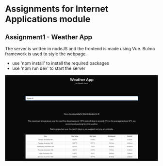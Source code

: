# Assignments for Internet Applications module

## Assignment1 - Weather App

The server is written in nodeJS and the frontend is made using Vue. Bulma framework is used to style the webpage.

* use 'npm install' to install the required packages
* use 'npm run dev' to start the server

![weather-pic](img/weather-pic.png)